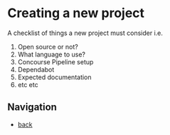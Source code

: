 # Creating a new project

A checklist of things a new project must consider i.e.

1. Open source or not?
2. What language to use?
3. Concourse Pipeline setup
4. Dependabot
5. Expected documentation
6. etc etc

## Navigation

- [back](../README.md)